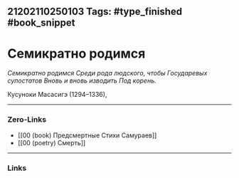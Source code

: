 21202110250103
Tags: #type_finished #book_snippet 
---
# Семикратно родимся

*Семикратно родимся
Среди рода людского, чтобы
Государевых супостатов
Вновь и вновь изводить
Под корень.*

Кусуноки Масасигэ (1294–1336),  

---
### Zero-Links
 - [[00 (book) Предсмертные Стихи Самураев]]
 - [[00 (poetry) Смерть]]
---
### Links

